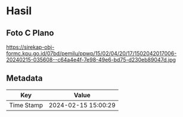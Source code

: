 # Hasil

## Foto C Plano

https://sirekap-obj-formc.kpu.go.id/07bd/pemilu/ppwp/15/02/04/20/17/1502042017006-20240215-035608--c64a4e4f-7e98-49e6-bd75-d230eb89047d.jpg


## Metadata

| Key        | Value               |
| ---------- | ------------------- |
| Time Stamp | 2024-02-15 15:00:29 |



